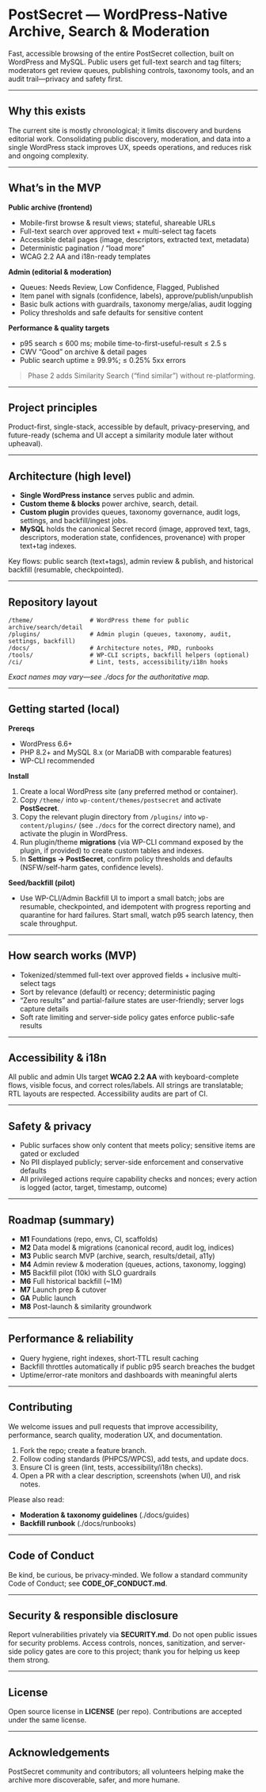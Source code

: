 # PostSecret — WordPress-Native Archive, Search & Moderation

Fast, accessible browsing of the entire PostSecret collection, built on WordPress and MySQL. Public users get full-text search and tag filters; moderators get review queues, publishing controls, taxonomy tools, and an audit trail—privacy and safety first.

---

## Why this exists

The current site is mostly chronological; it limits discovery and burdens editorial work. Consolidating public discovery, moderation, and data into a single WordPress stack improves UX, speeds operations, and reduces risk and ongoing complexity.

---

## What’s in the MVP

**Public archive (frontend)**

* Mobile-first browse & result views; stateful, shareable URLs
* Full-text search over approved text + multi-select tag facets
* Accessible detail pages (image, descriptors, extracted text, metadata)
* Deterministic pagination / “load more”
* WCAG 2.2 AA and i18n-ready templates

**Admin (editorial & moderation)**

* Queues: Needs Review, Low Confidence, Flagged, Published
* Item panel with signals (confidence, labels), approve/publish/unpublish
* Basic bulk actions with guardrails, taxonomy merge/alias, audit logging
* Policy thresholds and safe defaults for sensitive content

**Performance & quality targets**

* p95 search ≤ 600 ms; mobile time-to-first-useful-result ≤ 2.5 s
* CWV “Good” on archive & detail pages
* Public search uptime ≥ 99.9%; ≤ 0.25% 5xx errors

> Phase 2 adds Similarity Search (“find similar”) without re-platforming.

---

## Project principles

Product-first, single-stack, accessible by default, privacy-preserving, and future-ready (schema and UI accept a similarity module later without upheaval).

---

## Architecture (high level)

* **Single WordPress instance** serves public and admin.
* **Custom theme & blocks** power archive, search, detail.
* **Custom plugin** provides queues, taxonomy governance, audit logs, settings, and backfill/ingest jobs.
* **MySQL** holds the canonical Secret record (image, approved text, tags, descriptors, moderation state, confidences, provenance) with proper text+tag indexes.

Key flows: public search (text+tags), admin review & publish, and historical backfill (resumable, checkpointed).

---

## Repository layout

```
/theme/                # WordPress theme for public archive/search/detail
/plugins/              # Admin plugin (queues, taxonomy, audit, settings, backfill)
/docs/                 # Architecture notes, PRD, runbooks
/tools/                # WP-CLI scripts, backfill helpers (optional)
/ci/                   # Lint, tests, accessibility/i18n hooks
```

*Exact names may vary—see ./docs for the authoritative map.*

---

## Getting started (local)

**Prereqs**

* WordPress 6.6+
* PHP 8.2+ and MySQL 8.x (or MariaDB with comparable features)
* WP-CLI recommended

**Install**

1. Create a local WordPress site (any preferred method or container).
2. Copy `/theme/` into `wp-content/themes/postsecret` and activate **PostSecret**.
3. Copy the relevant plugin directory from `/plugins/` into `wp-content/plugins/` (see `./docs` for the correct directory name), and activate the plugin in WordPress.
4. Run plugin/theme **migrations** (via WP-CLI command exposed by the plugin, if provided) to create custom tables and indexes.
5. In **Settings → PostSecret**, confirm policy thresholds and defaults (NSFW/self-harm gates, confidence levels).

**Seed/backfill (pilot)**

* Use WP-CLI/Admin Backfill UI to import a small batch; jobs are resumable, checkpointed, and idempotent with progress reporting and quarantine for hard failures. Start small, watch p95 search latency, then scale throughput.

---

## How search works (MVP)

* Tokenized/stemmed full-text over approved fields + inclusive multi-select tags
* Sort by relevance (default) or recency; deterministic paging
* “Zero results” and partial-failure states are user-friendly; server logs capture details
* Soft rate limiting and server-side policy gates enforce public-safe results

---

## Accessibility & i18n

All public and admin UIs target **WCAG 2.2 AA** with keyboard-complete flows, visible focus, and correct roles/labels. All strings are translatable; RTL layouts are respected. Accessibility audits are part of CI.

---

## Safety & privacy

* Public surfaces show only content that meets policy; sensitive items are gated or excluded
* No PII displayed publicly; server-side enforcement and conservative defaults
* All privileged actions require capability checks and nonces; every action is logged (actor, target, timestamp, outcome)

---

## Roadmap (summary)

* **M1** Foundations (repo, envs, CI, scaffolds)
* **M2** Data model & migrations (canonical record, audit log, indices)
* **M3** Public search MVP (archive, search, results/detail, a11y)
* **M4** Admin review & moderation (queues, actions, taxonomy, logging)
* **M5** Backfill pilot (10k) with SLO guardrails
* **M6** Full historical backfill (~1M)
* **M7** Launch prep & cutover
* **GA** Public launch
* **M8** Post-launch & similarity groundwork

---

## Performance & reliability

* Query hygiene, right indexes, short-TTL result caching
* Backfill throttles automatically if public p95 search breaches the budget
* Uptime/error-rate monitors and dashboards with meaningful alerts

---

## Contributing

We welcome issues and pull requests that improve accessibility, performance, search quality, moderation UX, and documentation.

1. Fork the repo; create a feature branch.
2. Follow coding standards (PHPCS/WPCS), add tests, and update docs.
3. Ensure CI is green (lint, tests, accessibility/i18n checks).
4. Open a PR with a clear description, screenshots (when UI), and risk notes.

Please also read:

* **Moderation & taxonomy guidelines** (./docs/guides)
* **Backfill runbook** (./docs/runbooks)

---

## Code of Conduct

Be kind, be curious, be privacy-minded. We follow a standard community Code of Conduct; see **CODE_OF_CONDUCT.md**.

---

## Security & responsible disclosure

Report vulnerabilities privately via **SECURITY.md**. Do not open public issues for security problems. Access controls, nonces, sanitization, and server-side policy gates are core to this project; thank you for helping us keep them strong.

---

## License

Open source license in **LICENSE** (per repo). Contributions are accepted under the same license.

---

## Acknowledgements

PostSecret community and contributors; all volunteers helping make the archive more discoverable, safer, and more humane.
